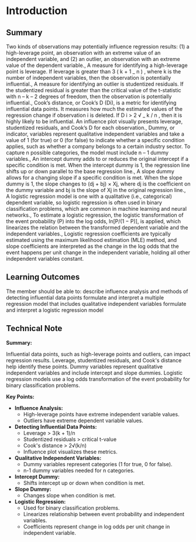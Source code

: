 # Introduction



## Summary

Two kinds of observations may potentially influence regression results: (1) a high-leverage point, an observation with an extreme value of an independent variable, and (2) an outlier, an observation with an extreme value of the dependent variable., A measure for identifying a high-leverage point is leverage. If leverage is greater than 3 ( k + 1 _ n ) , where k is the number of independent variables, then the observation is potentially influential., A measure for identifying an outlier is studentized residuals. If the studentized residual is greater than the critical value of the t-statistic with n – k – 2 degrees of freedom, then the observation is potentially influential., Cook’s distance, or Cook’s D (Di), is a metric for identifying influential data points. It measures how much the estimated values of the regression change if observation i is deleted. If D i > 2 √ _ k / n , then it is highly likely to be influential. An influence plot visually presents leverage, studentized residuals, and Cook’s D for each observation., Dummy, or indicator, variables represent qualitative independent variables and take a value of 1 (for true) or 0 (for false) to indicate whether a specific condition applies, such as whether a company belongs to a certain industry sector. To capture n possible categories, the model must include n – 1 dummy variables., An intercept dummy adds to or reduces the original intercept if a specific condition is met. When the intercept dummy is 1, the regression line shifts up or down parallel to the base regression line., A slope dummy allows for a changing slope if a specific condition is met. When the slope dummy is 1, the slope changes to (dj + bj) × Xj, where dj is the coefficient on the dummy variable and bj is the slope of Xj in the original regression line., A logistic regression model is one with a qualitative (i.e., categorical) dependent variable, so logistic regression is often used in binary classification problems, which are common in machine learning and neural networks., To estimate a logistic regression, the logistic transformation of the event probability (P) into the log odds, ln[P/(1 − P)], is applied, which linearizes the relation between the transformed dependent variable and the independent variables., Logistic regression coefficients are typically estimated using the maximum likelihood estimation (MLE) method, and slope coefficients are interpreted as the change in the log odds that the event happens per unit change in the independent variable, holding all other independent variables constant.

## Learning Outcomes

The member should be able to: describe influence analysis and methods of detecting influential data points formulate and interpret a multiple regression model that includes qualitative independent variables formulate and interpret a logistic regression model

## Technical Note

**Summary:**

Influential data points, such as high-leverage points and outliers, can impact regression results. Leverage, studentized residuals, and Cook's distance help identify these points. Dummy variables represent qualitative independent variables and include intercept and slope dummies. Logistic regression models use a log odds transformation of the event probability for binary classification problems.

**Key Points:**

* **Influence Analysis:**
    * High-leverage points have extreme independent variable values.
    * Outliers have extreme dependent variable values.
* **Detecting Influential Data Points:**
    * Leverage > 3(k + 1)/n
    * Studentized residuals > critical t-value
    * Cook's distance > 2√(k/n)
    * Influence plot visualizes these metrics.
* **Qualitative Independent Variables:**
    * Dummy variables represent categories (1 for true, 0 for false).
    * n-1 dummy variables needed for n categories.
* **Intercept Dummy:**
    * Shifts intercept up or down when condition is met.
* **Slope Dummy:**
    * Changes slope when condition is met.
* **Logistic Regression:**
    * Used for binary classification problems.
    * Linearizes relationship between event probability and independent variables.
    * Coefficients represent change in log odds per unit change in independent variable.